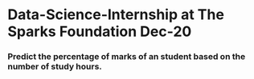 # Data-Science-Internship at The Sparks Foundation Dec-20
### Predict the percentage of marks of an student based on the number of study hours.

 
